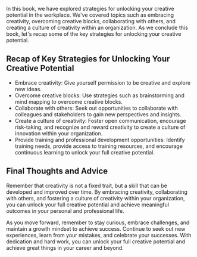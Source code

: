 
In this book, we have explored strategies for unlocking your creative potential in the workplace. We've covered topics such as embracing creativity, overcoming creative blocks, collaborating with others, and creating a culture of creativity within an organization. As we conclude this book, let's recap some of the key strategies for unlocking your creative potential.

Recap of Key Strategies for Unlocking Your Creative Potential
-------------------------------------------------------------

* Embrace creativity: Give yourself permission to be creative and explore new ideas.
* Overcome creative blocks: Use strategies such as brainstorming and mind mapping to overcome creative blocks.
* Collaborate with others: Seek out opportunities to collaborate with colleagues and stakeholders to gain new perspectives and insights.
* Create a culture of creativity: Foster open communication, encourage risk-taking, and recognize and reward creativity to create a culture of innovation within your organization.
* Provide training and professional development opportunities: Identify training needs, provide access to training resources, and encourage continuous learning to unlock your full creative potential.

Final Thoughts and Advice
-------------------------

Remember that creativity is not a fixed trait, but a skill that can be developed and improved over time. By embracing creativity, collaborating with others, and fostering a culture of creativity within your organization, you can unlock your full creative potential and achieve meaningful outcomes in your personal and professional life.

As you move forward, remember to stay curious, embrace challenges, and maintain a growth mindset to achieve success. Continue to seek out new experiences, learn from your mistakes, and celebrate your successes. With dedication and hard work, you can unlock your full creative potential and achieve great things in your career and beyond.